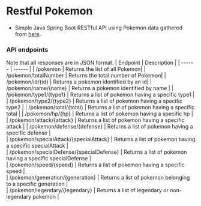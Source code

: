 # Restful Pokemon

- Simple Java Spring Boot RESTful API using Pokemon data gathered from [here].

### API endpoints
Note that all responses are in JSON format.
| Endpoint | Description |
| ------ | ------ |
| /pokemon | Returns the list of all Pokemon|
| /pokemon/totalNumber | Returns the total number of Pokemon|
| /pokemon/id/{id} | Returns a pokemon identified by an id|
| /pokemon/name/{name} | Returns a pokemon identified by name |
| /pokemon/type1/{type1} | Returns a list of pokemon having a specific type1 |
| /pokemon/type2/{type2} | Returns a list of pokemon having a specific type2 |
| /pokemon/total/{total} | Returns a list of pokemon having a specific total |
| /pokemon/hp/{hp} | Returns a list of pokemon having a specific hp |
| /pokemon/attack/{attack} | Returns a list of pokemon having a specific attack |
| /pokemon/defense/{defense} | Returns a list of pokemon having a specific defense |  
| /pokemon/specialAttack/{specialAttack} | Returns a list of pokemon having a specific specialAttack |  
| /pokemon/specialDefense/{specialDefense} | Returns a list of pokemon having a specific specialDefense |  
| /pokemon/speed/{speed} | Returns a list of pokemon having a specific speed |  
| /pokemon/generation/{generation} | Returns a list of pokemon belonging to a specific generation |  
| /pokemon/legendary/{legendary} | Returns a list of legendary or non-legendary pokemon |  


[here]: <https://www.kaggle.com/abcsds/pokemon>